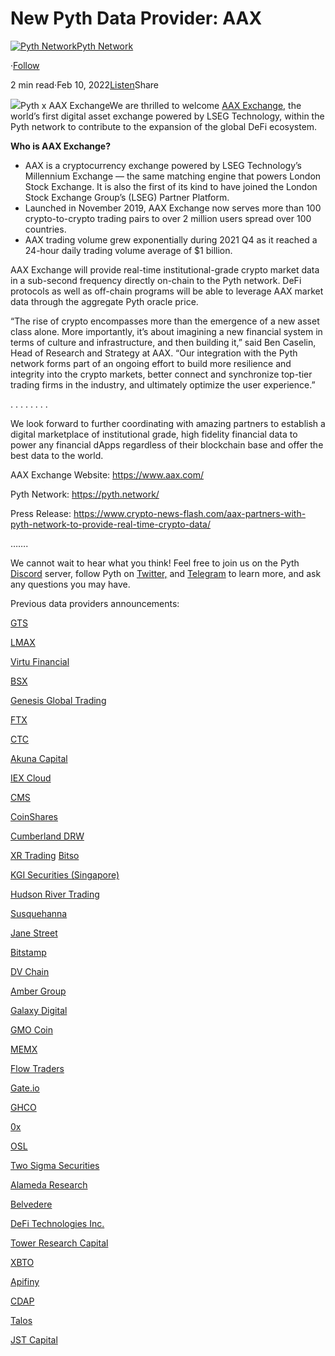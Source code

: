 New Pyth Data Provider: AAX
===========================

[![Pyth Network](https://miro.medium.com/v2/resize:fill:88:88/1*rdK3rHcWpkge6BRQRIwBjA.jpeg)](/?source=post_page-----20bdcd41c7db--------------------------------)[Pyth Network](/?source=post_page-----20bdcd41c7db--------------------------------)

·[Follow](https://medium.com/m/signin?actionUrl=https%3A%2F%2Fmedium.com%2F_%2Fsubscribe%2Fuser%2Ff55fccc0ad62&operation=register&redirect=https%3A%2F%2Fpythnetwork.medium.com%2Fnew-pyth-data-provider-aax-20bdcd41c7db&user=Pyth+Network&userId=f55fccc0ad62&source=post_page-f55fccc0ad62----20bdcd41c7db---------------------post_header-----------)

2 min read·Feb 10, 2022[Listen](https://medium.com/m/signin?actionUrl=https%3A%2F%2Fmedium.com%2Fplans%3Fdimension%3Dpost_audio_button%26postId%3D20bdcd41c7db&operation=register&redirect=https%3A%2F%2Fpythnetwork.medium.com%2Fnew-pyth-data-provider-aax-20bdcd41c7db&source=-----20bdcd41c7db---------------------post_audio_button-----------)Share

![](https://miro.medium.com/v2/resize:fit:1400/1*I5eM1NRsWRfVGUS9RtbS3A.jpeg)Pyth x AAX ExchangeWe are thrilled to welcome [AAX Exchange](https://www.aax.com/), the world’s first digital asset exchange powered by LSEG Technology, within the Pyth network to contribute to the expansion of the global DeFi ecosystem.

**Who is AAX Exchange?**

* AAX is a cryptocurrency exchange powered by LSEG Technology’s Millennium Exchange — the same matching engine that powers London Stock Exchange. It is also the first of its kind to have joined the London Stock Exchange Group’s (LSEG) Partner Platform.
* Launched in November 2019, AAX Exchange now serves more than 100 crypto-to-crypto trading pairs to over 2 million users spread over 100 countries.
* AAX trading volume grew exponentially during 2021 Q4 as it reached a 24-hour daily trading volume average of $1 billion.

AAX Exchange will provide real-time institutional-grade crypto market data in a sub-second frequency directly on-chain to the Pyth network. DeFi protocols as well as off-chain programs will be able to leverage AAX market data through the aggregate Pyth oracle price.

“The rise of crypto encompasses more than the emergence of a new asset class alone. More importantly, it’s about imagining a new financial system in terms of culture and infrastructure, and then building it,” said Ben Caselin, Head of Research and Strategy at AAX. “Our integration with the Pyth network forms part of an ongoing effort to build more resilience and integrity into the crypto markets, better connect and synchronize top-tier trading firms in the industry, and ultimately optimize the user experience.”

. . . . . . . .

We look forward to further coordinating with amazing partners to establish a digital marketplace of institutional grade, high fidelity financial data to power any financial dApps regardless of their blockchain base and offer the best data to the world.

AAX Exchange Website: <https://www.aax.com/>

Pyth Network: <https://pyth.network/>

Press Release: <https://www.crypto-news-flash.com/aax-partners-with-pyth-network-to-provide-real-time-crypto-data/>

…….

We cannot wait to hear what you think! Feel free to join us on the Pyth [Discord](https://discord.gg/Ff2XDydUhu) server, follow Pyth on [Twitter,](https://twitter.com/PythNetwork) and [Telegram](https://t.me/Pyth_Network) to learn more, and ask any questions you may have.

Previous data providers announcements:

[GTS](/new-pyth-data-provider-gts-555c4d0e362b)

[LMAX](/new-pyth-data-provider-lmax-dd05264d1a16)

[Virtu Financial](/new-pyth-data-provider-virtu-financial-ed09143f44d5)

[BSX](/new-pyth-data-provider-the-bermuda-stock-exchange-ccf3c04bd430)

[Genesis Global Trading](/new-pyth-data-provider-genesis-global-trading-dcd8ec97bffd)

[FTX](/new-pyth-data-provider-ftx-6a2cfdeffd02)

[CTC](/new-pyth-data-provider-chicago-trading-company-64a457340443)

[Akuna Capital](/new-pyth-data-provider-akuna-capital-fc254c03dd35)

[IEX Cloud](/new-pyth-data-provider-iex-cloud-77fbd591435b)

[CMS](/new-pyth-data-provider-cms-5045a0a77dc1)

[CoinShares](https://www.notion.so/Data-Providers-Blog-0c431c580f224f43b22f5047e75e88db)

[Cumberland DRW](https://www.notion.so/Data-Providers-Blog-0c431c580f224f43b22f5047e75e88db)

[XR Trading](https://www.notion.so/Data-Providers-Blog-0c431c580f224f43b22f5047e75e88db) [Bitso](/new-pyth-data-provider-bitso-20a8bc9c2f)

[KGI Securities (Singapore)](/new-pyth-data-provider-kgi-securities-singapore-519bf7cb8933)

[Hudson River Trading](/new-pyth-data-provider-hudson-river-trading-20fa61baf919)

[Susquehanna](/new-pyth-data-provider-sig-dt-investments-a-susquehanna-international-group-company-6dc463e17734)

[Jane Street](/new-pyth-data-provider-jane-street-ba215e87a99d)

[Bitstamp](/new-pyth-data-provider-bitstamp-7c1495fd6957)

[DV Chain](/new-pyth-data-provider-dv-chain-9f3b4b5da626)

[Amber Group](/new-pyth-data-provider-amber-group-816a92debac6)

[Galaxy Digital](/new-pyth-data-provider-galaxy-digital-891c30a4d92e)

[GMO Coin](/new-pyth-data-provider-gmo-coin-7982ccb4c8b1)

[MEMX](/new-pyth-data-provider-memx-digital-assets-d632829f2624)

[Flow Traders](/new-pyth-data-provider-flow-traders-47428de10636)

[Gate.io](/new-pyth-data-provider-gate-io-75ddd634bc80)

[GHCO](/new-pyth-data-ghco-5073228cdef9)

[0x](/new-pyth-data-provider-0x-10d4caf773b2)

[OSL](/new-pyth-data-provider-osl-fbb6c1ce2ff1)

[Two Sigma Securities](/new-pyth-data-provider-two-sigma-securities-b2a17b3720dc)

[Alameda Research](/new-pyth-data-provider-alameda-research-23cd648a69f)

[Belvedere](/new-pyth-data-provider-belvedere-26179f330b2b)

[DeFi Technologies Inc.](/new-pyth-data-provider-defi-technologies-inc-d5e148be12)

[Tower Research Capital](/new-pyth-data-provider-tower-research-capital-e8f8f429f70b)

[XBTO](/new-pyth-data-provider-xbto-38ac99e07193)

[Apifiny](/new-pyth-data-provider-apifiny-6de959207397)

[CDAP](/new-pyth-data-provider-cdap-4cfdb881b2c7)

[Talos](/new-pyth-data-provider-talos-f61ef8376ceb)

[JST Capital](/new-pyth-data-provider-jst-capital-abe29a8bf032)

